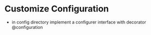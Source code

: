 # Customize Configuration

* in config directory implement a configurer interface with decorator @configuration